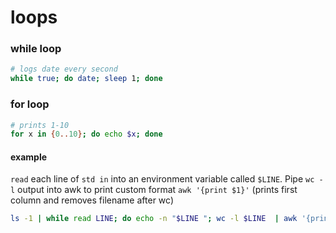 # loops

 ### while loop
```bash
# logs date every second
while true; do date; sleep 1; done
```


### for loop
```bash
# prints 1-10
for x in {0..10}; do echo $x; done
```

#### example
`read` each line of `std in` into an environment variable called `$LINE`. Pipe `wc -l` output into awk to print custom format `awk '{print $1}'` (prints first column and removes filename after wc)

```bash
ls -1 | while read LINE; do echo -n "$LINE "; wc -l $LINE  | awk '{print $1}'; done
```